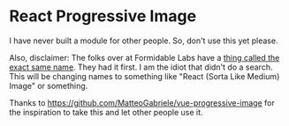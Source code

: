 React Progressive Image
===

I have never built a module for other people. So, don't use this yet please.

Also, disclaimer: The folks over at Formidable Labs have a [thing called the exact same name](https://github.com/FormidableLabs/react-progressive-image). They had it first. I am the idiot that didn't do a search. This will be changing names to something like "React (Sorta Like Medium) Image" or something.

Thanks to https://github.com/MatteoGabriele/vue-progressive-image for the inspiration to take this and let other people use it.
